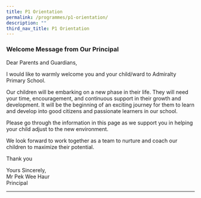 ```yaml
---
title: P1 Orientation
permalink: /programmes/p1-orientation/
description: ""
third_nav_title: P1 Orientation
---
```

### Welcome Message from Our Principal

Dear Parents and Guardians,  

I would like to warmly welcome you and your child/ward to Admiralty Primary School. 

Our children will be embarking on a new phase in their life. They will need your time, encouragement, and continuous support in their growth and development. It will be the beginning of an exciting journey for them to learn and develop into good citizens and passionate learners in our school.

Please go through the information in this page as we support you in helping your child adjust to the new environment. 

We look forward to work together as a team to nurture and coach our children to maximize their potential.

Thank you

Yours Sincerely, <br>
Mr Pek Wee Haur <br>
Principal

***

